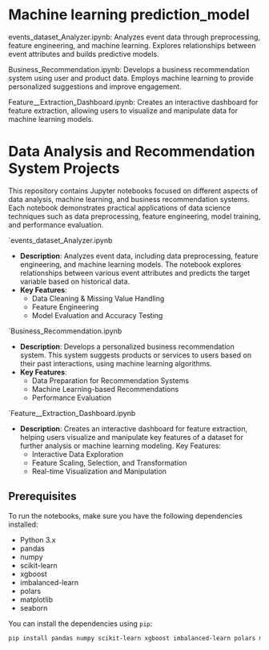 # Machine learning prediction_model
events_dataset_Analyzer.ipynb:
Analyzes event data through preprocessing, feature engineering, and machine learning. Explores relationships between event attributes and builds predictive models.

Business_Recommendation.ipynb:
Develops a business recommendation system using user and product data. Employs machine learning to provide personalized suggestions and improve engagement.

Feature__Extraction_Dashboard.ipynb:
Creates an interactive dashboard for feature extraction, allowing users to visualize and manipulate data for machine learning models.

# Data Analysis and Recommendation System Projects

This repository contains Jupyter notebooks focused on different aspects of data analysis, machine learning, and business recommendation systems. Each notebook demonstrates practical applications of data science techniques such as data preprocessing, feature engineering, model training, and performance evaluation.

`events_dataset_Analyzer.ipynb
- **Description**: Analyzes event data, including data preprocessing, feature engineering, and machine learning models. The notebook explores relationships between various event attributes and predicts the target variable based on historical data.
- **Key Features**:
  - Data Cleaning & Missing Value Handling
  - Feature Engineering
  - Model Evaluation and Accuracy Testing

 `Business_Recommendation.ipynb
- **Description**: Develops a personalized business recommendation system. This system suggests products or services to users based on their past interactions, using machine learning algorithms.
- **Key Features**:
  - Data Preparation for Recommendation Systems
  - Machine Learning-based Recommendations
  - Performance Evaluation

`Feature__Extraction_Dashboard.ipynb
- **Description**: Creates an interactive dashboard for feature extraction, helping users visualize and manipulate key features of a dataset for further analysis or machine learning modeling.
Key Features:
  - Interactive Data Exploration
  - Feature Scaling, Selection, and Transformation
  - Real-time Visualization and Manipulation

## Prerequisites

To run the notebooks, make sure you have the following dependencies installed:

- Python 3.x
- pandas
- numpy
- scikit-learn
- xgboost
- imbalanced-learn
- polars
- matplotlib
- seaborn

You can install the dependencies using `pip`:

```bash
pip install pandas numpy scikit-learn xgboost imbalanced-learn polars matplotlib seaborn
